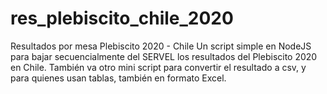 # res_plebiscito_chile_2020
Resultados por mesa Plebiscito 2020 - Chile
Un script simple en NodeJS para bajar secuencialmente del SERVEL los resultados del Plebiscito 2020 en Chile.
También va otro mini script para convertir el resultado a csv, y para quienes usan tablas, también en formato Excel.
